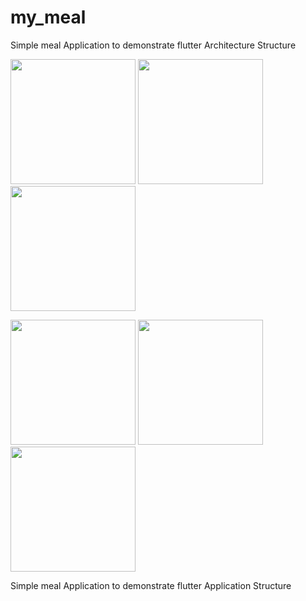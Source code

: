 # my_meal
Simple meal Application to demonstrate flutter Architecture Structure
<p float="left"
   
<img src="https://user-images.githubusercontent.com/23731070/127684246-9fa46a46-7844-4b83-8bae-079ad5391ff1.png" width="200">
<img src="https://user-images.githubusercontent.com/23731070/127684283-f3dbf2a8-aca9-4165-a7ee-9534124dd8aa.png" width="200">
<img src="https://user-images.githubusercontent.com/23731070/127684326-72205f64-ee7f-4edf-9cc1-67a95a382f59.png" width="200">
<img src="https://user-images.githubusercontent.com/23731070/127684362-4e0ff4a9-0e60-4bb6-84df-cd521b05b7f7.png" width="200">
</p>

<p float="left"
   
<img src="https://user-images.githubusercontent.com/23731070/127684425-1bc91f64-c16e-4334-85a0-aef976ea9dc4.png" width="200">
<img src="https://user-images.githubusercontent.com/23731070/127684474-6556d614-adc3-4f72-a19a-8148e8b6247d.png" width="200">
<img src="https://user-images.githubusercontent.com/23731070/127684581-1cf6c8d6-4ff9-466d-b803-08469710a9bd.png" width="200">
<img src="https://user-images.githubusercontent.com/23731070/127684678-fe6fccb8-2730-4349-893f-6879164a1273.png" width="200">
</p>


Simple meal Application to demonstrate flutter Application Structure
